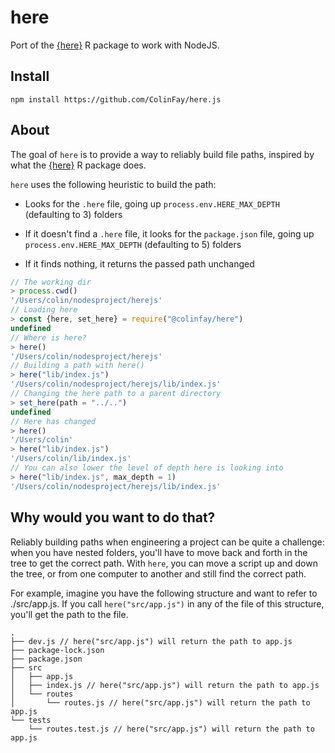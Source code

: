 # here

Port of the [{here}](https://here.r-lib.org/) R package to work with NodeJS.

## Install

```
npm install https://github.com/ColinFay/here.js
```

## About

The goal of `here` is to provide a way to reliably build file paths, inspired by what the [{here}](https://here.r-lib.org/) R package does.

`here` uses the following heuristic to build the path: 

- Looks for the `.here` file, going up `process.env.HERE_MAX_DEPTH` (defaulting to 3) folders
  
- If it doesn't find a `.here` file, it looks for the `package.json` file, going up `process.env.HERE_MAX_DEPTH` (defaulting to 5) folders

- If it finds nothing, it returns the passed path unchanged

``` javascript
// The working dir
> process.cwd()
'/Users/colin/nodesproject/herejs'
// Loading here
> const {here, set_here} = require("@colinfay/here")
undefined
// Where is here?
> here()
'/Users/colin/nodesproject/herejs'
// Building a path with here()
> here("lib/index.js")
'/Users/colin/nodesproject/herejs/lib/index.js'
// Changing the here path to a parent directory
> set_here(path = "../..")
undefined
// Here has changed
> here()
'/Users/colin'
> here("lib/index.js")
'/Users/colin/lib/index.js'
// You can also lower the level of depth here is looking into
> here("lib/index.js", max_depth = 1)
'/Users/colin/nodesproject/herejs/lib/index.js'
```

## Why would you want to do that?

Reliably building paths when engineering a project can be quite a challenge: when you have nested folders, you'll have to move back and forth in the tree to get the correct path. 
With `here`, you can move a script up and down the tree, or from one computer to another and still find the correct path.

For example, imagine you have the following structure and want to refer to ./src/app.js.
If you call `here("src/app.js")` in any of the file of this structure, you'll get the path to the file.

```
.
├── dev.js // here("src/app.js") will return the path to app.js 
├── package-lock.json
├── package.json
├── src
│   ├── app.js 
│   ├── index.js // here("src/app.js") will return the path to app.js 
│   └── routes
│       └── routes.js // here("src/app.js") will return the path to app.js 
└── tests
    └── routes.test.js // here("src/app.js") will return the path to app.js 
```

